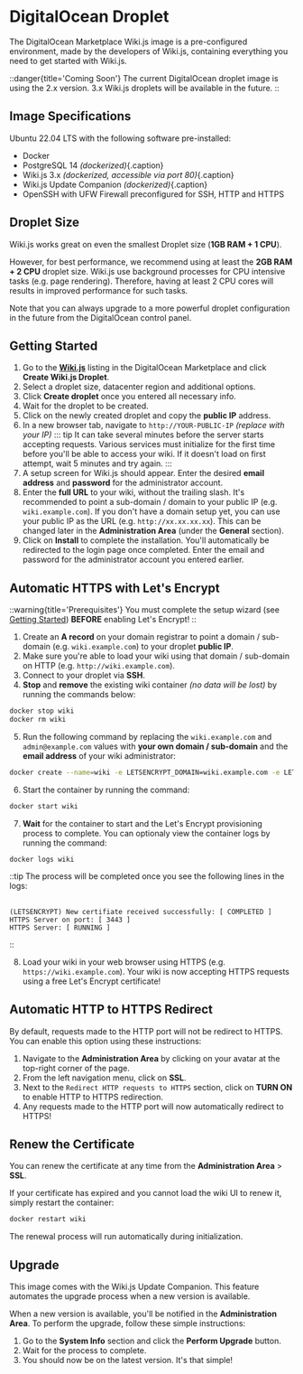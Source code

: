 # DigitalOcean Droplet

The DigitalOcean Marketplace Wiki.js image is a pre-configured environment, made by the developers of Wiki.js, containing everything you need to get started with Wiki.js.

::danger{title='Coming Soon'}
The current DigitalOcean droplet image is using the 2.x version. 3.x Wiki.js droplets will be available in the future.
::

## Image Specifications

Ubuntu 22.04 LTS with the following software pre-installed:

- Docker
- PostgreSQL 14 *(dockerized)*{.caption}
- Wiki.js 3.x *(dockerized, accessible via port 80)*{.caption}
- Wiki.js Update Companion *(dockerized)*{.caption}
- OpenSSH with UFW Firewall preconfigured for SSH, HTTP and HTTPS

## Droplet Size

Wiki.js works great on even the smallest Droplet size (**1GB RAM + 1 CPU**).

However, for best performance, we recommend using at least the **2GB RAM + 2 CPU** droplet size. Wiki.js use background processes for CPU intensive tasks (e.g. page rendering). Therefore, having at least 2 CPU cores will results in improved performance for such tasks.

Note that you can always upgrade to a more powerful droplet configuration in the future from the DigitalOcean control panel.

## Getting Started

1. Go to the [**Wiki.js**](https://marketplace.digitalocean.com/apps/wiki-js?refcode=5f7445bfa4d0) listing in the DigitalOcean Marketplace and click **Create Wiki.js Droplet**.
1. Select a droplet size, datacenter region and additional options.
1. Click **Create droplet** once you entered all necessary info.
1. Wait for the droplet to be created.
1. Click on the newly created droplet and copy the **public IP** address.
1. In a new browser tab, navigate to `http://YOUR-PUBLIC-IP` *(replace with your IP)*
::: tip It can take several minutes before the server starts accepting requests.
Various services must initialize for the first time before you'll be able to access your wiki. If it doesn't load on first attempt, wait 5 minutes and try again.
:::
7. A setup screen for Wiki.js should appear. Enter the desired **email address** and **password** for the administrator account.
1. Enter the **full URL** to your wiki, without the trailing slash. It's recommended to point a sub-domain / domain to your public IP (e.g. `wiki.example.com`). If you don't have a domain setup yet, you can use your public IP as the URL (e.g. `http://xx.xx.xx.xx`). This can be changed later in the **Administration Area** (under the **General** section).
1. Click on **Install** to complete the installation. You'll automatically be redirected to the login page once completed. Enter the email and password for the administrator account you entered earlier.

## Automatic HTTPS with Let's Encrypt

::warning{title='Prerequisites'}
You must complete the setup wizard (see [Getting Started](#getting-started)) **BEFORE** enabling Let's Encrypt!
::

1. Create an **A record** on your domain registrar to point a domain / sub-domain (e.g. `wiki.example.com`) to your droplet **public IP**.
2. Make sure you're able to load your wiki using that domain / sub-domain on HTTP (e.g. `http://wiki.example.com`).
3. Connect to your droplet via **SSH**.
4. **Stop** and **remove** the existing wiki container *(no data will be lost)* by running the commands below:

```bash
docker stop wiki
docker rm wiki
```

5. Run the following command by replacing the `wiki.example.com` and `admin@example.com` values with **your own domain / sub-domain** and the **email address** of your wiki administrator:

```bash
docker create --name=wiki -e LETSENCRYPT_DOMAIN=wiki.example.com -e LETSENCRYPT_EMAIL=admin@example.com -e SSL_ACTIVE=1 -e DB_TYPE=postgres -e DB_HOST=db -e DB_PORT=5432 -e DB_PASS_FILE=/etc/wiki/.db-secret -v /etc/wiki/.db-secret:/etc/wiki/.db-secret:ro -e DB_USER=wiki -e DB_NAME=wiki -e UPGRADE_COMPANION=1 --restart=unless-stopped -h wiki --network=wikinet -p 80:3000 -p 443:3443 requarks/wiki:2
```

6. Start the container by running the command:
```bash
docker start wiki
```

7. **Wait** for the container to start and the Let's Encrypt provisioning process to complete. You can optionaly view the container logs by running the command:
```
docker logs wiki
```
::tip
The process will be completed once you see the following lines in the logs:<br><br>

```
(LETSENCRYPT) New certifiate received successfully: [ COMPLETED ]
HTTPS Server on port: [ 3443 ]
HTTPS Server: [ RUNNING ]
```
::

8. Load your wiki in your web browser using HTTPS (e.g. `https://wiki.example.com`). Your wiki is now accepting HTTPS requests using a free Let's Encrypt certificate!

## Automatic HTTP to HTTPS Redirect

By default, requests made to the HTTP port will not be redirect to HTTPS. You can enable this option using these instructions:

1. Navigate to the **Administration Area** by clicking on your avatar at the top-right corner of the page.
2. From the left navigation menu, click on **SSL**.
3. Next to the `Redirect HTTP requests to HTTPS` section, click on **TURN ON** to enable HTTP to HTTPS redirection.
4. Any requests made to the HTTP port will now automatically redirect to HTTPS!

## Renew the Certificate

You can renew the certificate at any time from the **Administration Area** > **SSL**.

If your certificate has expired and you cannot load the wiki UI to renew it, simply restart the container:

```bash
docker restart wiki
```

The renewal process will run automatically during initialization.

## Upgrade

This image comes with the Wiki.js Update Companion. This feature automates the upgrade process when a new version is available.

When a new version is available, you'll be notified in the **Administration Area**. To perform the upgrade, follow these simple instructions:
1. Go to the **System Info** section and click the **Perform Upgrade** button.
1. Wait for the process to complete.
1. You should now be on the latest version. It's that simple!
